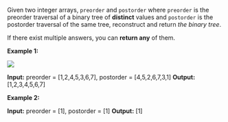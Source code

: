 Given two integer arrays,  `preorder`  and  `postorder`  where  `preorder`  is the preorder traversal of a binary tree of  **distinct**  values and  `postorder`  is the postorder traversal of the same tree, reconstruct and return  _the binary tree_.

If there exist multiple answers, you can  **return any**  of them.

**Example 1:**

![](https://assets.leetcode.com/uploads/2021/07/24/lc-prepost.jpg)

**Input:** preorder = [1,2,4,5,3,6,7], postorder = [4,5,2,6,7,3,1]
**Output:** [1,2,3,4,5,6,7]

**Example 2:**

**Input:** preorder = [1], postorder = [1]
**Output:** [1]
